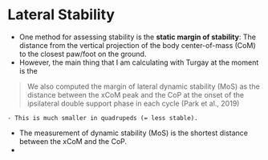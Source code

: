 # Lateral Stability

- One method for assessing stability is the **static margin of stability**: The distance from the vertical projection of the body center-of-mass (CoM) to the closest paw/foot on the ground.
- However, the main thing that I am calculating with Turgay at the moment is the

> We also computed the margin of lateral dynamic stability (MoS) as the
distance between the xCoM peak and the CoP at the onset of the ipsilateral double support
phase in each cycle (Park et al., 2019)


    - This is much smaller in quadrupeds (= less stable).
- The measurement of dynamic stability (MoS) is the shortest distance between the xCoM and the CoP.
- 
